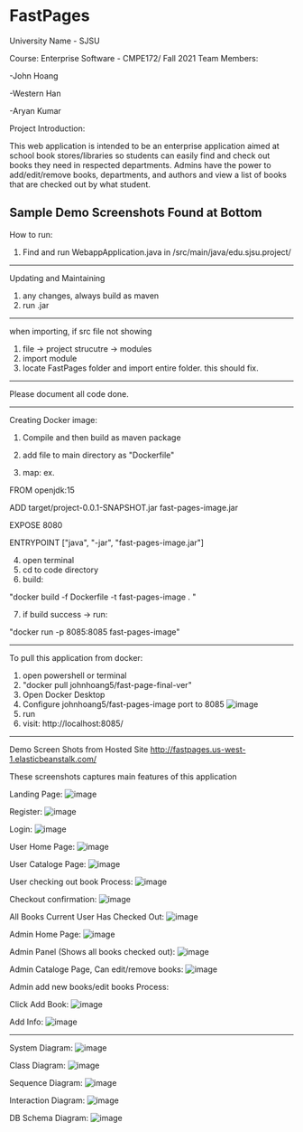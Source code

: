 # FastPages
University Name - SJSU 

Course: Enterprise Software - CMPE172/ Fall 2021
Team Members:

-John Hoang

-Western Han

-Aryan Kumar


Project Introduction:

This web application is intended to be an enterprise application aimed at school book stores/libraries so students can easily find and check out books they need in respected 
departments. Admins have the power to add/edit/remove books, departments, and authors and view a list of books that are checked out by what student.

Sample Demo Screenshots Found at Bottom
---------------------------------------




How to run:

1. Find and run WebappApplication.java in /src/main/java/edu.sjsu.project/

---------------------

Updating and Maintaining
1. any changes, always build as maven
2. run .jar

--------------------------

when importing, if src file not showing
1. file -> project strucutre -> modules
2. import module
3. locate FastPages folder and import entire folder.
this should fix.

------------

Please document all code done.

-------------------------
Creating Docker image:
1. Compile and then build as maven package
2. add file to main directory as "Dockerfile"

3. map: 
ex. 

FROM openjdk:15

ADD target/project-0.0.1-SNAPSHOT.jar fast-pages-image.jar

EXPOSE 8080

ENTRYPOINT ["java", "-jar", "fast-pages-image.jar"]

4. open terminal 
5. cd to code directory
6. build:
  
"docker build -f Dockerfile -t fast-pages-image . "
  
7. if build success -> run:
  
"docker run -p 8085:8085 fast-pages-image"
  
 -------------------------------------------
  To pull this application from docker:
  
  1. open powershell or terminal
  2. "docker pull johnhoang5/fast-page-final-ver"
  3. Open Docker Desktop
  4. Configure johnhoang5/fast-pages-image port to 8085
  ![image](https://user-images.githubusercontent.com/54566354/143793366-9c01ebbf-b81a-40d2-9cb1-83038c8ea0aa.png)
  5. run
  6. visit: http://localhost:8085/

---------------------------------------------------------------------------------------------------------------
Demo Screen Shots from Hosted Site
http://fastpages.us-west-1.elasticbeanstalk.com/

These screenshots captures main features of this application

Landing Page:
![image](https://user-images.githubusercontent.com/54566354/143793439-5e6582a0-350e-4c2f-af21-e67eb9ab529a.png)

Register:
![image](https://user-images.githubusercontent.com/54566354/143793458-2cf938e5-a27b-4a0d-94c7-ba378731b093.png)

Login:
![image](https://user-images.githubusercontent.com/54566354/143793467-1cf6aa8d-5e23-4b0c-954e-663f28ba1158.png)

User Home Page:
![image](https://user-images.githubusercontent.com/54566354/143793485-9917c099-251b-406d-80e4-880a3f8be746.png)

User Cataloge Page:
![image](https://user-images.githubusercontent.com/54566354/143793508-6ba13416-20da-4ff0-af33-ea74027aea16.png)

User checking out book Process:
![image](https://user-images.githubusercontent.com/54566354/143793526-db14b84c-7d3d-4562-b28a-b6b295d9ef94.png)

Checkout confirmation:
![image](https://user-images.githubusercontent.com/54566354/143793547-59c48e55-57c2-4b29-9314-2f8bd05d1c05.png)

All Books Current User Has Checked Out:
![image](https://user-images.githubusercontent.com/54566354/143793562-8ab32af3-1c91-4e28-a81e-4bbdd3126696.png)


Admin Home Page:
![image](https://user-images.githubusercontent.com/54566354/143793580-24635eae-349a-4de6-bbea-2a603090ce43.png)

Admin Panel (Shows all books checked out):
![image](https://user-images.githubusercontent.com/54566354/143793604-7c48bd5c-143c-4d8c-a606-af818e9f5826.png)

Admin Cataloge Page, Can edit/remove books:
![image](https://user-images.githubusercontent.com/54566354/143793623-163c843f-104a-436b-a575-97fd16a7dfbf.png)

Admin add new books/edit books Process:

Click Add Book:
![image](https://user-images.githubusercontent.com/54566354/143793645-9593bfc6-8738-48f2-a4eb-1d2b2e33a7dc.png)

Add Info:
![image](https://user-images.githubusercontent.com/54566354/143793658-2d16bb0a-7593-431a-8261-f0097faebd3d.png)



---------------------------------------------------
System Diagram:
![image](https://user-images.githubusercontent.com/54566354/143795412-ae245c22-6412-4199-af3d-9b6d7ac01367.png)

Class Diagram:
![image](https://user-images.githubusercontent.com/54566354/143795473-56d1c7d0-7572-4df0-bbf8-b6185d7d3520.png)

Sequence Diagram:
![image](https://user-images.githubusercontent.com/54566354/143795492-ed462fde-7533-4337-bba0-9cd959a50659.png)

Interaction Diagram:
![image](https://user-images.githubusercontent.com/54566354/143795499-c5622027-d01a-4bd5-83eb-3dd32d121843.png)

DB Schema Diagram:
![image](https://user-images.githubusercontent.com/54566354/143795505-e3fd9d7c-20a3-4d3c-bb56-143d43b9efc0.png)




